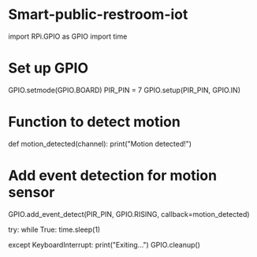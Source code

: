 # Smart-public-restroom-iot
import RPi.GPIO as GPIO
import time

# Set up GPIO
GPIO.setmode(GPIO.BOARD)
PIR_PIN = 7
GPIO.setup(PIR_PIN, GPIO.IN)

# Function to detect motion
def motion_detected(channel):
    print("Motion detected!")

# Add event detection for motion sensor
GPIO.add_event_detect(PIR_PIN, GPIO.RISING, callback=motion_detected)

try:
    while True:
        time.sleep(1)

except KeyboardInterrupt:
    print("Exiting...")
    GPIO.cleanup()
